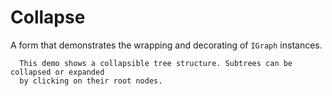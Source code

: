 # Collapse

A form that demonstrates the wrapping and decorating of `IGraph` instances.
        

      This demo shows a collapsible tree structure. Subtrees can be collapsed or expanded
      by clicking on their root nodes.

